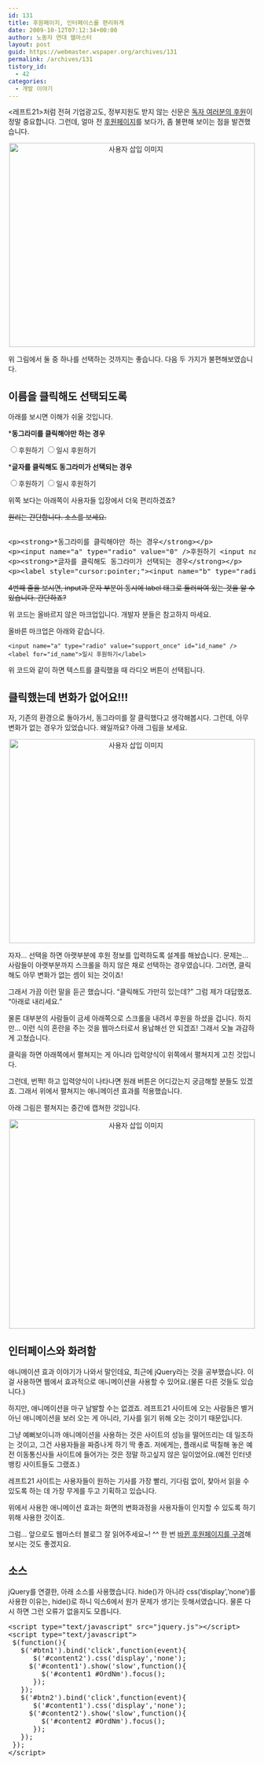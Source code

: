 ```yaml
---
id: 131
title: 후원페이지, 인터페이스를 편리하게
date: 2009-10-12T07:12:34+00:00
author: 노동자 연대 웹마스터
layout: post
guid: https://webmaster.wspaper.org/archives/131
permalink: /archives/131
tistory_id:
  - 42
categories:
  - 개발 이야기
---
```

<레프트21>처럼 전혀 기업광고도, 정부지원도 받지 않는 신문은 <a target="_blank" href="http://wspaper.org/B_support.php?from=webmasterBlog">독자 여러분의 후원</a>이 정말 중요합니다. 그런데, 얼마 전 <a target="_blank" href="http://wspaper.org/B_support.php?from=webmasterBlog">후원페이지</a>를 보다가, 좀 불편해 보이는 점을 발견했습니다.

<div class="imageblock center" style="text-align: center; clear: both;">
  <img src="/attach/3/cfile23.uf.1262AD4A4D0847211D8A3B.png" alt="사용자 삽입 이미지" height="415" width="500" />
</div>



위 그림에서 둘 중 하나를 선택하는 것까지는 좋습니다. 다음 두 가지가 불편해보였습니다.

## 이름을 클릭해도 선택되도록

아래를 보시면 이해가 쉬울 것입니다.

***동그라미를 클릭해야만 하는 경우**

<input name="a" type="radio" value="0" />후원하기 <input name="b" type="radio" value="0" />일시 후원하기

***글자를 클릭해도 동그라미가 선택되는 경우**

<label style="cursor:pointer;"><input name="a" type="radio" value="0" />후원하기</label> <label style="cursor:pointer;"><input name="b" type="radio" value="0" />일시 후원하기</label>

위쪽 보다는 아래쪽이 사용자들 입장에서 더욱 편리하겠죠?

<s>원리는 간단합니다. 소스를 보세요.</s>

<pre title="code" class="brush: xhtml;"><!--이 코드는 마크업에 맞지 않는 코드이니 참고하지 마시고 아래쪽 코드를 참고하세요.-->
&lt;p&gt;&lt;strong&gt;*동그라미를 클릭해야만 하는 경우&lt;/strong&gt;&lt;/p&gt;
&lt;p&gt;&lt;input name="a" type="radio" value="0" /&gt;후원하기 &lt;input name="a" type="radio" value="0" /&gt;일시 후원하기&lt;/p&gt;
&lt;p&gt;&lt;strong&gt;*글자를 클릭해도 동그라미가 선택되는 경우&lt;/strong&gt;&lt;/p&gt;
&lt;p&gt;&lt;label style="cursor:pointer;"&gt;&lt;input name="b" type="radio" value="0" /&gt;후원하기&lt;/label&gt; &lt;label style="cursor:pointer;"&gt;&lt;input name="b" type="radio" value="0" /&gt;일시 후원하기&lt;/label&gt;&lt;/p&gt;</pre>

<s>4번째 줄을 보시면, input과 문자 부분이 동시에 label 태그로 둘러싸여 있는 것을 알 수 있습니다. 간단하죠?</s>

위 코드는 올바르지 않은 마크업입니다. 개발자 분들은 참고하지 마세요.

올바른 마크업은 아래와 같습니다.

<pre class="hljs"><code class="">&lt;input name="a" type="radio" value="support_once" id="id_name" /&gt;&lt;label for="id_name"&gt;일시 후원하기&lt;/label&gt;</code></pre>

위 코드와 같이 하면 텍스트를 클릭했을 때 라디오 버튼이 선택됩니다.

## 클릭했는데 변화가 없어요!!!

자, 기존의 환경으로 돌아가서, 동그라미를 잘 클릭했다고 생각해봅시다. 그런데, 아무 변화가 없는 경우가 있었습니다. 왜일까요? 아래 그림을 보세요.

<div class="imageblock center" style="text-align: center; clear: both;">
  <img src="/attach/3/cfile23.uf.1262AD4A4D0847211D8A3B.png" alt="사용자 삽입 이미지" height="415" width="500" />
</div>



자자&#8230; 선택을 하면 아랫부분에 후원 정보를 입력하도록 설계를 해놨습니다. 문제는&#8230; 사람들이 아랫부분까지 스크롤을 하지 않은 채로 선택하는 경우였습니다. 그러면, 클릭해도 아무 변화가 없는 셈이 되는 것이죠!

그래서 가끔 이런 말을 듣곤 했습니다. “클릭해도 가만히 있는데?” 그럼 제가 대답했죠. “아래로 내리세요.”

물론 대부분의 사람들이 금세 아래쪽으로 스크롤을 내려서 후원을 하셨을 겁니다. 하지만&#8230; 이런 식의 혼란을 주는 것을 웹마스터로서 용납해선 안 되겠죠! 그래서 오늘 과감하게 고쳤습니다.

클릭을 하면 아래쪽에서 펼쳐지는 게 아니라 입력양식이 위쪽에서 펼쳐지게 고친 것입니다.

그런데, 번쩍! 하고 입력양식이 나타나면 원래 버튼은 어디갔는지 궁금해할 분들도 있겠죠. 그래서 위에서 펼쳐지는 애니메이션 효과를 적용했습니다.

아래 그림은 펼쳐지는 중간에 캡쳐한 것입니다.

<div class="imageblock center" style="text-align: center; clear: both;">
  <img src="/attach/3/cfile1.uf.17652A484D0847210D4C74.png" alt="사용자 삽입 이미지" height="426" width="500" />
</div>



## 인터페이스와 화려함

애니메이션 효과 이야기가 나와서 말인데요, 최근에 jQuery라는 것을 공부했습니다. 이걸 사용하면 웹에서 효과적으로 애니메이션을 사용할 수 있어요.(물론 다른 것들도 있습니다.)

하지만, 애니메이션을 마구 남발할 수는 없겠죠. 레프트21 사이트에 오는 사람들은 별거 아닌 애니메이션을 보러 오는 게 아니라, 기사를 읽기 위해 오는 것이기 때문입니다.

그냥 예뻐보이니까 애니메이션을 사용하는 것은 사이트의 성능을 떨어뜨리는 데 일조하는 것이고, 그건 사용자들을 짜증나게 하기 딱 좋죠. 저에게는, 플래시로 떡칠해 놓은 예전 이동통신사들 사이트에 들어가는 것은 정말 하고싶지 않은 일이었어요.(예전 인터넷 뱅킹 사이트들도 그랬죠.)

레프트21 사이트는 사용자들이 원하는 기사를 가장 빨리, 기다림 없이, 찾아서 읽을 수 있도록 하는 데 가장 무게를 두고 기획하고 있습니다.

위에서 사용한 애니메이션 효과는 화면의 변화과정을 사용자들이 인지할 수 있도록 하기 위해 사용한 것이죠.

그럼&#8230; 앞으로도 웹마스터 블로그 잘 읽어주세요~! ^^ 한 번 <a target="_blank" href="http://wspaper.org/B_support.php?from=webmasterBlog">바뀐 후원페이지를 구경</a>해 보시는 것도 좋겠지요.

## 소스

jQuery를 연결한, 아래 소스를 사용했습니다. hide()가 아니라 css(‘display’,’none’)를 사용한 이유는, hide()로 하니 익스6에서 원가 문제가 생기는 듯해서였습니다. 물론 다시 하면 그런 오류가 없을지도 모릅니다.

<pre title="code" class="brush: jscript;">&lt;script type="text/javascript" src="jquery.js"&gt;&lt;/script&gt;
&lt;script type="text/javascript"&gt;
 $(function(){
   $('#btn1').bind('click',function(event){
      $('#content2').css('display','none');
     $('#content1').show('slow',function(){
        $('#content1 #OrdNm').focus();
      });
   });
   $('#btn2').bind('click',function(event){
      $('#content1').css('display','none');
     $('#content2').show('slow',function(){
        $('#content2 #OrdNm').focus();
      });
   });
 });
&lt;/script&gt;</pre>